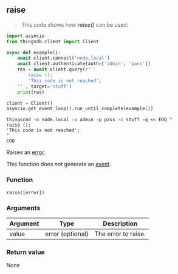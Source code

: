 ## raise

> This code shows how ***raise()*** can be used:

```python
import asyncio
from thingsdb.client import Client

async def example():
    await client.connect('node.local')
    await client.authenticate(auth=['admin', 'pass'])
    res = await client.query(r'''
        raise ();
        'This code is not reached';
    ''', target='stuff')
    print(res)

client = Client()
asyncio.get_event_loop().run_until_complete(example())
```

```shell
thingscmd -n node.local -u admin -p pass -c stuff -q << EOQ "
raise ();
'This code is not reached';
"
EOQ
```

Raises an [error](#error-type).

This function does *not* generate an [event](#events).

### Function
`raise([error])`

### Arguments
Argument | Type | Description
-------- | ---- | -----------
value | error (optional) | The error to raise.

### Return value
None